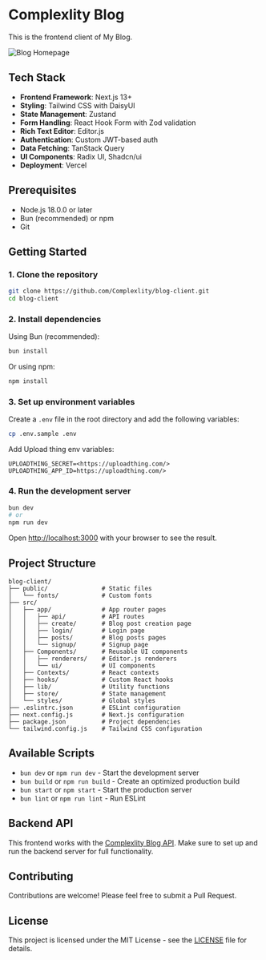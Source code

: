 # Complexlity Blog

This is the frontend client of My Blog.

![Blog Homepage](https://github.com/Complexlity/blog-client/assets/105590967/06425efd-3d64-4eeb-9412-e488887c746c)


## Tech Stack

- **Frontend Framework**: Next.js 13+
- **Styling**: Tailwind CSS with DaisyUI
- **State Management**: Zustand
- **Form Handling**: React Hook Form with Zod validation
- **Rich Text Editor**: Editor.js
- **Authentication**: Custom JWT-based auth
- **Data Fetching**: TanStack Query
- **UI Components**: Radix UI, Shadcn/ui
- **Deployment**: Vercel

## Prerequisites

- Node.js 18.0.0 or later
- Bun (recommended) or npm
- Git

## Getting Started

### 1. Clone the repository

```bash
git clone https://github.com/Complexlity/blog-client.git
cd blog-client
```

### 2. Install dependencies

Using Bun (recommended):
```bash
bun install
```

Or using npm:
```bash
npm install
```

### 3. Set up environment variables

Create a `.env` file in the root directory and add the following variables:

```bash
cp .env.sample .env
```

Add Upload thing env variables:

```env
UPLOADTHING_SECRET=<https://uploadthing.com/>
UPLOADTHING_APP_ID=https://uploadthing.com/>
```

### 4. Run the development server

```bash
bun dev
# or
npm run dev
```

Open [http://localhost:3000](http://localhost:3000) with your browser to see the result.

## Project Structure

```
blog-client/
├── public/               # Static files
│   └── fonts/            # Custom fonts
├── src/
│   ├── app/              # App router pages
│   │   ├── api/          # API routes
│   │   ├── create/       # Blog post creation page
│   │   ├── login/        # Login page
│   │   ├── posts/        # Blog posts pages
│   │   └── signup/       # Signup page
│   ├── Components/       # Reusable UI components
│   │   ├── renderers/    # Editor.js renderers
│   │   └── ui/           # UI components
│   ├── Contexts/         # React contexts
│   ├── hooks/            # Custom React hooks
│   ├── lib/              # Utility functions
│   ├── store/            # State management
│   └── styles/           # Global styles
├── .eslintrc.json        # ESLint configuration
├── next.config.js        # Next.js configuration
├── package.json          # Project dependencies
└── tailwind.config.js    # Tailwind CSS configuration
```

## Available Scripts

- `bun dev` or `npm run dev` - Start the development server
- `bun build` or `npm run build` - Create an optimized production build
- `bun start` or `npm start` - Start the production server
- `bun lint` or `npm run lint` - Run ESLint

## Backend API

This frontend works with the [Complexlity Blog API](https://github.com/Complexlity/blog-api). Make sure to set up and run the backend server for full functionality.

## Contributing

Contributions are welcome! Please feel free to submit a Pull Request.

## License

This project is licensed under the MIT License - see the [LICENSE](LICENSE) file for details.
